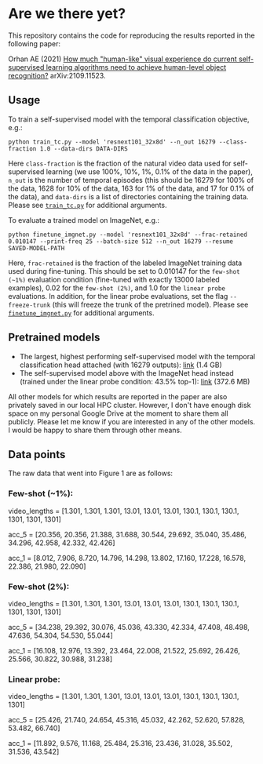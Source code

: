 # Are we there yet?

This repository contains the code for reproducing the results reported in the following paper:

Orhan AE (2021) [How much "human-like" visual experience do current self-supervised learning algorithms need to achieve human-level object recognition?](https://arxiv.org/abs/2109.11523) arXiv:2109.11523.

## Usage

To train a self-supervised model with the temporal classification objective, e.g.:

```
python train_tc.py --model 'resnext101_32x8d' --n_out 16279 --class-fraction 1.0 --data-dirs DATA-DIRS
```

Here `class-fraction` is the fraction of the natural video data used for self-supervised learning (we use 100%, 10%, 1%, 0.1% of the data in the paper), `n_out` is the number of temporal episodes (this should be 16279 for 100% of the data, 1628 for 10% of the data, 163 for 1% of the data, and 17 for 0.1% of the data), and `data-dirs` is a list of directories containing the training data. Please see [`train_tc.py`](https://github.com/eminorhan/human-ssl/blob/master/train_tc.py) for additional arguments.

To evaluate a trained model on ImageNet, e.g.:
```
python finetune_imgnet.py --model 'resnext101_32x8d' --frac-retained 0.010147 --print-freq 25 --batch-size 512 --n_out 16279 --resume SAVED-MODEL-PATH
```
Here, `frac-retained` is the fraction of the labeled ImageNet training data used during fine-tuning. This should be set to 0.010147 for the `few-shot (~1%)` evaluation condition (fine-tuned with exactly 13000 labeled examples), 0.02 for the `few-shot (2%)`, and 1.0 for the `linear probe` evaluations. In addition, for the linear probe evaluations, set the flag `--freeze-trunk` (this will freeze the trunk of the pretrined model). Please see [`finetune_imgnet.py`](https://github.com/eminorhan/human-ssl/blob/master/finetune_imgnet.py) for additional arguments.

## Pretrained models

* The largest, highest performing self-supervised model with the temporal classification head attached (with 16279 outputs): [link](https://drive.google.com/file/d/1AL49wO-hc1m6N2KxKTSjHMTYUIXJkDfV/view?usp=sharing) (1.4 GB)
* The self-supervised model above with the ImageNet head instead (trained under the linear probe condition: 43.5% top-1): [link](https://drive.google.com/file/d/1faeTesYiBtEgLquI6hjFGzbzx0lslaMC/view?usp=sharing) (372.6 MB)

All other models for which results are reported in the paper are also privately saved in our local HPC cluster. However, I don't have enough disk space on my personal Google Drive at the moment to share them all publicly. Please let me know if you are interested in any of the other models. I would be happy to share them through other means.

## Data points

The raw data that went into Figure 1 are as follows:

### Few-shot (~1%):

video_lengths = [1.301, 1.301, 1.301, 13.01, 13.01, 13.01, 130.1, 130.1, 130.1, 1301, 1301, 1301]

acc_5 = [20.356, 20.356, 21.388, 31.688, 30.544, 29.692, 35.040, 35.486, 34.296, 42.958, 42.332, 42.426]

acc_1 = [8.012, 7.906, 8.720, 14.796, 14.298, 13.802, 17.160, 17.228, 16.578, 22.386, 21.980, 22.090]

### Few-shot (2%):

video_lengths = [1.301, 1.301, 1.301, 13.01, 13.01, 13.01, 130.1, 130.1, 130.1, 1301, 1301, 1301]

acc_5 = [34.238, 29.392, 30.076, 45.036, 43.330, 42.334, 47.408, 48.498, 47.636, 54.304, 54.530, 55.044]

acc_1 = [16.108, 12.976, 13.392, 23.464, 22.008, 21.522, 25.692, 26.426, 25.566, 30.822, 30.988, 31.238]

### Linear probe:

video_lengths = [1.301, 1.301, 1.301, 13.01, 13.01, 13.01, 130.1, 130.1, 130.1, 1301]

acc_5 = [25.426, 21.740, 24.654, 45.316, 45.032, 42.262, 52.620, 57.828, 53.482, 66.740]

acc_1 = [11.892, 9.576, 11.168, 25.484, 25.316, 23.436, 31.028, 35.502, 31.536, 43.542]
